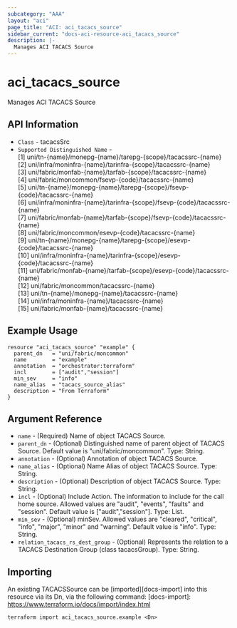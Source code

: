 ```yaml
---
subcategory: "AAA"
layout: "aci"
page_title: "ACI: aci_tacacs_source"
sidebar_current: "docs-aci-resource-aci_tacacs_source"
description: |-
  Manages ACI TACACS Source
---
```


# aci_tacacs_source #

Manages ACI TACACS Source

## API Information ##

* `Class` - tacacsSrc
* `Supported Distinguished Name` - <br>
[1] uni/tn-{name}/monepg-{name}/tarepg-{scope}/tacacssrc-{name}<br>
[2] uni/infra/moninfra-{name}/tarinfra-{scope}/tacacssrc-{name}<br>
[3] uni/fabric/monfab-{name}/tarfab-{scope}/tacacssrc-{name}<br>
[4] uni/fabric/moncommon/fsevp-{code}/tacacssrc-{name}<br>
[5] uni/tn-{name}/monepg-{name}/tarepg-{scope}/fsevp-{code}/tacacssrc-{name}<br>
[6] uni/infra/moninfra-{name}/tarinfra-{scope}/fsevp-{code}/tacacssrc-{name}<br>
[7] uni/fabric/monfab-{name}/tarfab-{scope}/fsevp-{code}/tacacssrc-{name}<br>
[8] uni/fabric/moncommon/esevp-{code}/tacacssrc-{name}<br>
[9] uni/tn-{name}/monepg-{name}/tarepg-{scope}/esevp-{code}/tacacssrc-{name}<br>
[10] uni/infra/moninfra-{name}/tarinfra-{scope}/esevp-{code}/tacacssrc-{name}<br>
[11] uni/fabric/monfab-{name}/tarfab-{scope}/esevp-{code}/tacacssrc-{name}<br>
[12] uni/fabric/moncommon/tacacssrc-{name}<br>
[13] uni/tn-{name}/monepg-{name}/tacacssrc-{name}<br>
[14] uni/infra/moninfra-{name}/tacacssrc-{name}<br>
[15] uni/fabric/monfab-{name}/tacacssrc-{name}<br>

## Example Usage ##

```hcl
resource "aci_tacacs_source" "example" {
  parent_dn   = "uni/fabric/moncommon"
  name        = "example"
  annotation  = "orchestrator:terraform"
  incl        = ["audit","session"]
  min_sev     = "info"
  name_alias  = "tacacs_source_alias"
  description = "From Terraform"
}
```

## Argument Reference ##

* `name` - (Required) Name of object TACACS Source.
* `parent_dn` - (Optional) Distinguished name of parent object of TACACS Source. Default value is "uni/fabric/moncommon". Type: String.
* `annotation` - (Optional) Annotation of object TACACS Source.
* `name_alias` - (Optional) Name Alias of object TACACS Source. Type: String.
* `description` - (Optional) Description of object TACACS Source. Type: String.
* `incl` - (Optional) Include Action. The information to include for the call home source. Allowed values are "audit", "events", "faults" and "session". Default value is ["audit","session"]. Type: List.
* `min_sev` - (Optional) minSev. Allowed values are "cleared", "critical", "info", "major", "minor" and "warning". Default value is "info". Type: String.
* `relation_tacacs_rs_dest_group` - (Optional) Represents the relation to a TACACS Destination Group (class tacacsGroup). Type: String.



## Importing ##

An existing TACACSSource can be [imported][docs-import] into this resource via its Dn, via the following command:
[docs-import]: https://www.terraform.io/docs/import/index.html


```
terraform import aci_tacacs_source.example <Dn>
```